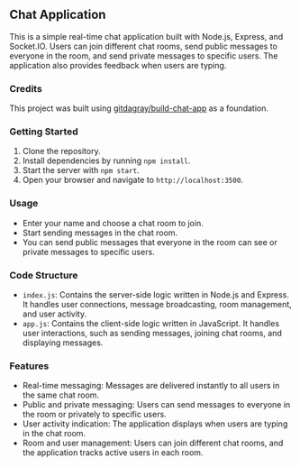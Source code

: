 ## Chat Application

This is a simple real-time chat application built with Node.js, Express, and Socket.IO. Users can join different chat rooms, send public messages to everyone in the room, and send private messages to specific users. The application also provides feedback when users are typing.

### Credits

This project was built using [gitdagray/build-chat-app](https://github.com/gitdagray/build-chat-app) as a foundation.

### Getting Started

1. Clone the repository.
2. Install dependencies by running `npm install`.
3. Start the server with `npm start`.
4. Open your browser and navigate to `http://localhost:3500`.

### Usage

- Enter your name and choose a chat room to join.
- Start sending messages in the chat room.
- You can send public messages that everyone in the room can see or private messages to specific users.

### Code Structure

- `index.js`: Contains the server-side logic written in Node.js and Express. It handles user connections, message broadcasting, room management, and user activity.
- `app.js`: Contains the client-side logic written in JavaScript. It handles user interactions, such as sending messages, joining chat rooms, and displaying messages.

### Features

- Real-time messaging: Messages are delivered instantly to all users in the same chat room.
- Public and private messaging: Users can send messages to everyone in the room or privately to specific users.
- User activity indication: The application displays when users are typing in the chat room.
- Room and user management: Users can join different chat rooms, and the application tracks active users in each room.